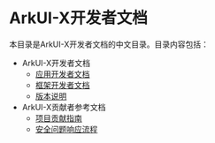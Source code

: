 # ArkUI-X开发者文档

本目录是ArkUI-X开发者文档的中文目录。目录内容包括：

- ArkUI-X开发者文档
  - [应用开发者文档](application-dev/README.md)
  - [框架开发者文档](framework-dev/README.md)
  - [版本说明](./release-notes/README.md)
- ArkUI-X贡献者参考文档
  - [项目贡献指南](./contribute/README.md)
  - [安全问题响应流程](./security/README.md)
